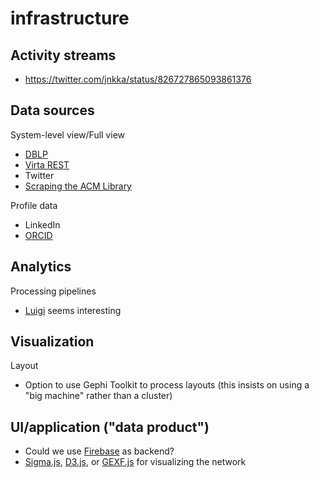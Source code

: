 # infrastructure

## Activity streams

* https://twitter.com/jnkka/status/826727865093861376

## Data sources 

System-level view/Full view
* [DBLP](http://dblp.uni-trier.de/)
* [Virta REST](https://confluence.csc.fi/display/VIR/REST-lukurajapinta)
* Twitter 
* [Scraping the ACM Library](https://doi.org/10.1145/511144.511146)

Profile data
* LinkedIn
* [ORCID](https://orcid.org/)

## Analytics

Processing pipelines

* [Luigi](https://github.com/spotify/luigi) seems interesting 

## Visualization

Layout
* Option to use Gephi Toolkit to process layouts (this insists on using a "big machine" rather than a cluster)

## UI/application ("data product")

* Could we use [Firebase](http://firebase.google.com) as backend?
* [Sigma.js](http://sigmajs.org/), [D3.js](https://bl.ocks.org/mbostock/4062045), or [GEXF.js](https://github.com/raphv/gexf-js) for visualizing the network
